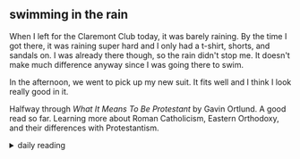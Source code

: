 ## swimming in the rain

When I left for the Claremont Club today, it was barely raining. By the time I got there, it was raining super hard and I only had a t-shirt, shorts, and sandals on. I was already there though, so the rain didn't stop me. It doesn't make much difference anyway since I was going there to swim.

In the afternoon, we went to pick up my new suit. It fits well and I think I look really good in it.

Halfway through *What It Means To Be Protestant* by Gavin Ortlund. A good read so far. Learning more about Roman Catholicism, Eastern Orthodoxy, and their differences with Protestantism.

<details markdown="1">
<summary>daily reading</summary>

| {{ page.date | date: "%B %-d, %Y" }} |
| :-------------: |
| [2 Kings 6; 1 Tim. 3; Dan. 10; Ps. 119:1–24]({% link _Bible/Bible-year-1.md %}) |
| [BC 1-2; HC 1-5; CD I: Art. 1-4]({% link _three_forms/three-forms-month-3 %}) |
| [The Apostles' Creed](https://threeforms.org/the-apostles-creed/) |

</details>